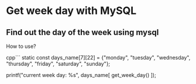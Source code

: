 # Get week day with MySQL
## Find out the day of the week using mysql

How to use?

cpp```
static const days_name[7][22] = {"monday", "tuesday", "wednesday", "thursday", "friday", "saturday", "sunday"};

printf("current week day: %s", days_name[ get_week_day() ]);
```
